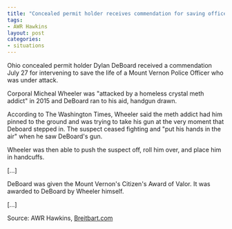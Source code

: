 ```yaml
---
title: "Concealed permit holder receives commendation for saving officer's life"
tags:
- AWR Hawkins
layout: post
categories:
- situations
---
```


Ohio concealed permit holder Dylan DeBoard received a commendation July 27 for intervening to save the life of a Mount Vernon Police Officer who was under attack.

Corporal Micheal Wheeler was "attacked by a homeless crystal meth addict" in 2015 and DeBoard ran to his aid, handgun drawn.

According to The Washington Times, Wheeler said the meth addict had him pinned to the ground and was trying to take his gun at the very moment that Deboard stepped in. The suspect ceased fighting and "put his hands in the air" when he saw DeBoard's gun.

Wheeler was then able to push the suspect off, roll him over, and place him in handcuffs.

\[...\]

DeBoard was given the Mount Vernon's Citizen's Award of Valor. It was awarded to DeBoard by Wheeler himself.

\[...\]

Source: AWR Hawkins, [Breitbart.com](https://www.breitbart.com/big-government/2016/07/30/the-latest-cnn-poll-shows-donald-trump-beating-hillary-clinton-4439-for-republicans-thats-good-news-of-course-other-polls-show-other-results-some-even-have-hillary-ahead/)
